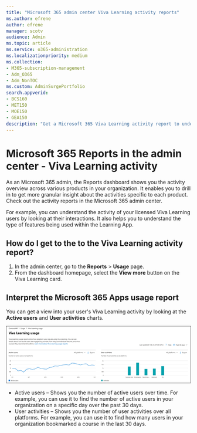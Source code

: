 ```yaml
---
title: "Microsoft 365 admin center Viva Learning activity reports"
ms.author: efrene
author: efrene
manager: scotv
audience: Admin
ms.topic: article
ms.service: o365-administration
ms.localizationpriority: medium
ms.collection:
- M365-subscription-management
- Adm_O365
- Adm_NonTOC
ms.custom: AdminSurgePortfolio
search.appverid:
- BCS160
- MET150
- MOE150
- GEA150
description: "Get a Microsoft 365 Viva Learning activity report to understand Viva Learning licensed user activity such as user interactions and features being used."
---
```


# Microsoft 365 Reports in the admin center - Viva Learning activity

As an Microsoft 365 admin, the Reports dashboard shows you the activity overview across various products in your organization. It enables you to drill in to get more granular insight about the activities specific to each product. Check out the activity reports in the Microsoft 365 admin center. 

For example, you can understand the activity of your licensed Viva Learning users by looking at their interactions. It also helps you to understand the type of features being used within the Learning App.

## How do I get to the to the Viva Learning activity report?  

1. In the admin center, go to the **Reports** > **Usage** page. 
2. From the dashboard homepage, select the **View more** button on the Viva Learning card. 

## Interpret the Microsoft 365 Apps usage report

You can get a view into your user's Viva Learning activity by looking at the **Active users** and **User activities** charts.

![Microsoft 365 Apps usage report.](../../media/viva-learning-charts.png)

- Active users – Shows you the number of active users over time. For example, you can use it to find the number of active users in your organization on a specific day over the past 30 days.
- User activities – Shows you the number of user activities over all platforms. For example, you can use it to find how many users in your organization bookmarked a course in the last 30 days.
 
